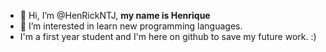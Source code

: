 - 👋 Hi, I’m @HenRickNTJ, **my name is Henrique** 
- 👀 I’m interested in learn new programming languages.
- I'm a first year student and I'm here on github to save my future work. :)
<!---
HenRickNTJ/HenRickNTJ is a ✨ special ✨ repository because its `README.md` (this file) appears on your GitHub profile.
You can click the Preview link to take a look at your changes.
--->
